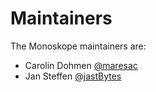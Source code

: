 # Maintainers

The Monoskope maintainers are:

* Carolin Dohmen [@maresac](https://github.com/orgs/finleap-connect/people/maresac)
* Jan Steffen [@jastBytes](https://github.com/orgs/finleap-connect/people/jastBytes)
